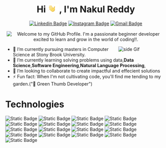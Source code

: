 <h1 align="center">
    Hi <img src='./Assets/wave.gif' height='26' alt='there'>, I'm Nakul Reddy
</h1>

<div align="center">
  
[![Linkedin Badge](https://img.shields.io/badge/-nakulmanne-blue?style=flat-square&logo=Linkedin&logoColor=white&link=https://www.linkedin.com/in/nakul-reddy-manne)](https://www.linkedin.com/in/nakul-reddy-manne)
[![Instagram Badge](https://img.shields.io/badge/-nakulmanne-purple?style=flat-square&logo=instagram&logoColor=white&link=https://instagram.com/nakul_manne/)](https://instagram.com/nakul_manne)
[![Gmail Badge](https://img.shields.io/badge/-nakulreddymanne@gmail.com-c14438?style=flat-square&logo=Gmail&logoColor=white&link=mailto:nakulreddymanne@gmail.com)](mailto:nakulreddymanne@gmail.com)

</div>


<p align='center' style='margin: 16px 4px 8px;'>
    <img src="https://readme-typing-svg.herokuapp.com?font=Fira+Code&pause=1000&color=54A6FF&center=true&vCenter=true&multiline=true&width=710&height=70&lines=Welcome+to+my+GitHub+Profile;I'm+a+passionate+developer+excited+to+code!!" alt="Welcome to my GitHub Profile. I'm a passionate beginner developer excited to learn and grow in the world of coding!!." />
</p>


<a href="https://ko-fi.com/sciencepal"> <img src="https://media3.giphy.com/media/ZEB6yFbLnhyQf7g3hn/giphy.gif" alt="side Gif" align="right" width="150" height="auto"/> </a>
- 🔭 I’m currently pursuing masters in Computer Science at Stony Brook University.
- 💬 I’m currently learning solving problems using data,**Data Science**,**Software Engineering**,**Natural Language Processing**,
- 👯 I’m looking to collaborate to create impactful and effecient solutions 
- ⚡ Fun fact: When I'm not cultivating code, you'll find me tending to my garden.("🌱 Green Thumb Developer")
<h1>Technologies</h1>

![Static Badge](https://img.shields.io/badge/C-darkgreen)
![Static Badge](https://img.shields.io/badge/SQL-pink)
![Static Badge](https://img.shields.io/badge/python-yellow)
![Static Badge](https://img.shields.io/badge/Tensorflow-black)
![Static Badge](https://img.shields.io/badge/SkLearn-meroon)
![Static Badge](https://img.shields.io/badge/HTML-violet)
![Static Badge](https://img.shields.io/badge/CSS-indigo)
![Static Badge](https://img.shields.io/badge/JavaScript-orange)
![Static Badge](https://img.shields.io/badge/react-red)
![Static Badge](https://img.shields.io/badge/Dash-green)
![Static Badge](https://img.shields.io/badge/Flask-grey)
![Static Badge](https://img.shields.io/badge/AWS-darkblue)
![Static Badge](https://img.shields.io/badge/OpenGL-mustard)
![Static Badge](https://img.shields.io/badge/JAVA-darkgreen)
![Static Badge](https://img.shields.io/badge/Node.Js-orange)
![Static Badge](https://img.shields.io/badge/PySpark-red)
![Static Badge](https://img.shields.io/badge/MongoDB-purple)



